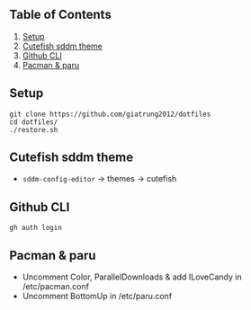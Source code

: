 ## Table of Contents
1. [Setup](#setup)
2. [Cutefish sddm theme](#cutefish-sddm-theme)
3. [Github CLI](#github-cli)
4. [Pacman & paru](#pacman-and-paru)

## Setup
```shell
git clone https://github.com/giatrung2012/dotfiles
cd dotfiles/
./restore.sh
```

## Cutefish sddm theme
- `sddm-config-editor` -> themes -> cutefish

## Github CLI
```shell
gh auth login
```

## Pacman & paru
- Uncomment Color, ParallelDownloads & add ILoveCandy in /etc/pacman.conf
- Uncomment BottomUp in /etc/paru.conf

